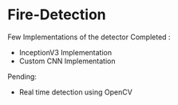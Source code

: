 # Fire-Detection
Few Implementations of the detector
 Completed :
 - InceptionV3 Implementation
 - Custom CNN Implementation
 
 Pending:
 - Real time detection using OpenCV
